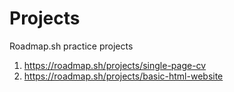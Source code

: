 
# Projects

Roadmap.sh practice projects

1. <https://roadmap.sh/projects/single-page-cv>
2. <https://roadmap.sh/projects/basic-html-website>
